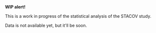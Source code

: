 **WIP alert!**

This is a work in progress of the statistical analysis of the STACOV study.

Data is not available yet, but it'll be soon.